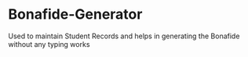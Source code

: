 # Bonafide-Generator
Used to maintain Student Records and helps in generating the Bonafide  without any typing works
